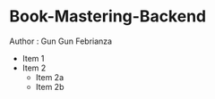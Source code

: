 # Book-Mastering-Backend
Author : Gun Gun Febrianza




* Item 1
* Item 2
  * Item 2a
  * Item 2b








